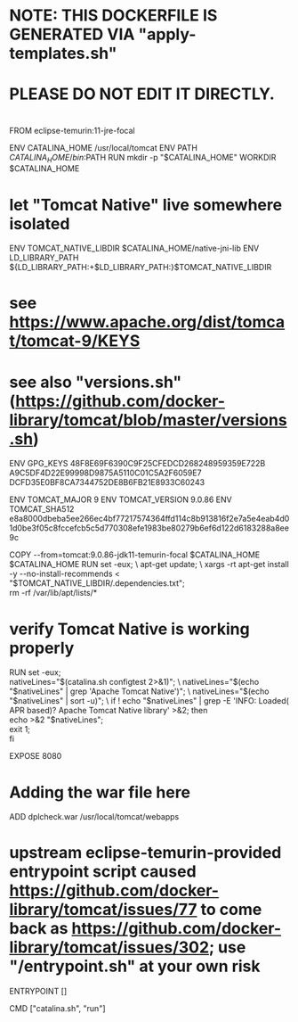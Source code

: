#
# NOTE: THIS DOCKERFILE IS GENERATED VIA "apply-templates.sh"
#
# PLEASE DO NOT EDIT IT DIRECTLY.
#

FROM eclipse-temurin:11-jre-focal

ENV CATALINA_HOME /usr/local/tomcat
ENV PATH $CATALINA_HOME/bin:$PATH
RUN mkdir -p "$CATALINA_HOME"
WORKDIR $CATALINA_HOME

# let "Tomcat Native" live somewhere isolated
ENV TOMCAT_NATIVE_LIBDIR $CATALINA_HOME/native-jni-lib
ENV LD_LIBRARY_PATH ${LD_LIBRARY_PATH:+$LD_LIBRARY_PATH:}$TOMCAT_NATIVE_LIBDIR

# see https://www.apache.org/dist/tomcat/tomcat-9/KEYS
# see also "versions.sh" (https://github.com/docker-library/tomcat/blob/master/versions.sh)
ENV GPG_KEYS 48F8E69F6390C9F25CFEDCD268248959359E722B A9C5DF4D22E99998D9875A5110C01C5A2F6059E7 DCFD35E0BF8CA7344752DE8B6FB21E8933C60243

ENV TOMCAT_MAJOR 9
ENV TOMCAT_VERSION 9.0.86
ENV TOMCAT_SHA512 e8a8000dbeba5ee266ec4bf77217574364ffd114c8b913816f2e7a5e4eab4d01d0be3f05c8fccefcb5c5d770308efe1983be80279b6ef6d122d6183288a8ee9c

COPY --from=tomcat:9.0.86-jdk11-temurin-focal $CATALINA_HOME $CATALINA_HOME
RUN set -eux; \
        apt-get update; \
        xargs -rt apt-get install -y --no-install-recommends < "$TOMCAT_NATIVE_LIBDIR/.dependencies.txt"; \
        rm -rf /var/lib/apt/lists/*

# verify Tomcat Native is working properly
RUN set -eux; \
        nativeLines="$(catalina.sh configtest 2>&1)"; \
        nativeLines="$(echo "$nativeLines" | grep 'Apache Tomcat Native')"; \
        nativeLines="$(echo "$nativeLines" | sort -u)"; \
        if ! echo "$nativeLines" | grep -E 'INFO: Loaded( APR based)? Apache Tomcat Native library' >&2; then \
                echo >&2 "$nativeLines"; \
                exit 1; \
        fi

EXPOSE 8080

# Adding the war file here
ADD dplcheck.war /usr/local/tomcat/webapps
# upstream eclipse-temurin-provided entrypoint script caused https://github.com/docker-library/tomcat/issues/77 to come back as https://github.com/docker-library/tomcat/issues/302; use "/entrypoint.sh" at your own risk
ENTRYPOINT []

CMD ["catalina.sh", "run"]
